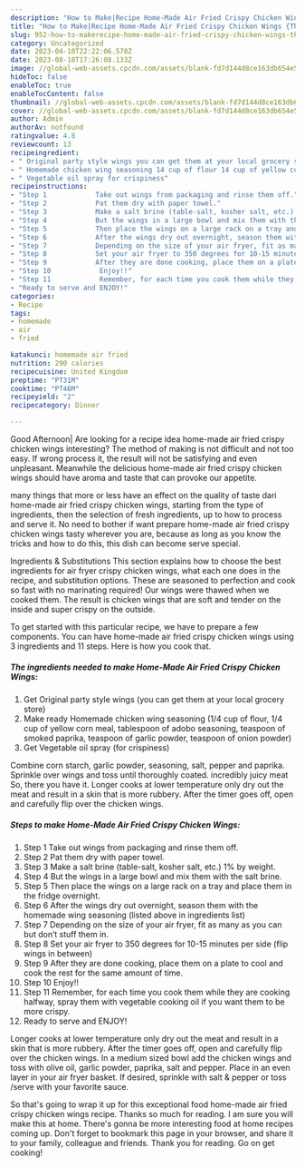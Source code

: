 ```yaml
---
description: "How to Make|Recipe Home-Made Air Fried Crispy Chicken Wings {That is Special"
title: "How to Make|Recipe Home-Made Air Fried Crispy Chicken Wings {That is Special"
slug: 952-how-to-makerecipe-home-made-air-fried-crispy-chicken-wings-that-is-special
category: Uncategorized
date: 2023-04-10T22:22:06.578Z
date: 2023-08-18T17:26:08.133Z
image: //global-web-assets.cpcdn.com/assets/blank-fd7d144d8ce163db654e5a02c40b08a2775adb7897d16e4062681dc7e1b2800f.png
hideToc: false
enableToc: true
enableTocContent: false
thumbnail: //global-web-assets.cpcdn.com/assets/blank-fd7d144d8ce163db654e5a02c40b08a2775adb7897d16e4062681dc7e1b2800f.png
cover: //global-web-assets.cpcdn.com/assets/blank-fd7d144d8ce163db654e5a02c40b08a2775adb7897d16e4062681dc7e1b2800f.png
author: Admin
authorAv: notfound
ratingvalue: 4.8
reviewcount: 13
recipeingredient:
- " Original party style wings you can get them at your local grocery store"
- " Homemade chicken wing seasoning 14 cup of flour 14 cup of yellow corn meal tablespoon of adobo seasoning teaspoon of smoked paprika teaspoon of garlic powder teaspoon of onion powder"
- " Vegetable oil spray for crispiness"
recipeinstructions:
- "Step 1            Take out wings from packaging and rinse them off."
- "Step 2            Pat them dry with paper towel."
- "Step 3            Make a salt brine (table-salt, kosher salt, etc.) 1% by weight."
- "Step 4            But the wings in a large bowl and mix them with the salt brine."
- "Step 5            Then place the wings on a large rack on a tray and place them in the fridge overnight."
- "Step 6            After the wings dry out overnight, season them with the homemade wing seasoning (listed above in ingredients list)"
- "Step 7            Depending on the size of your air fryer, fit as many as you can but don’t stuff them in."
- "Step 8            Set your air fryer to 350 degrees for 10-15 minutes per side (flip wings in between)"
- "Step 9            After they are done cooking, place them on a plate to cool and cook the rest for the same amount of time."
- "Step 10            Enjoy!!"
- "Step 11            Remember, for each time you cook them while they are cooking halfway, spray them with vegetable cooking oil if you want them to be more crispy."
- "Ready to serve and ENJOY!"
categories:
- Recipe
tags:
- homemade
- air
- fried

katakunci: homemade air fried 
nutrition: 290 calories
recipecuisine: United Kingdom
preptime: "PT31M"
cooktime: "PT46M"
recipeyield: "2"
recipecategory: Dinner

---
```



Good Afternoon| Are looking for a recipe idea home-made air fried crispy chicken wings interesting? The method of making is not difficult and not too easy. If wrong process it, the result will not be satisfying and even unpleasant. Meanwhile the delicious home-made air fried crispy chicken wings should have aroma and taste that can provoke our appetite.






many things that more or less have an effect on the quality of taste dari home-made air fried crispy chicken wings, starting from the type of ingredients, then the selection of fresh ingredients, up to how to process and serve it. No need to bother if want prepare home-made air fried crispy chicken wings tasty wherever you are, because as long as you know the tricks and how to do this, this dish can become serve  special.


Ingredients &amp; Substitutions This section explains how to choose the best ingredients for air fryer crispy chicken wings, what each one does in the recipe, and substitution options. These are seasoned to perfection and cook so fast with no marinating required! Our wings were thawed when we cooked them. The result is chicken wings that are soft and tender on the inside and super crispy on the outside.


To get started with this particular recipe, we have to prepare a few components. You can have home-made air fried crispy chicken wings using 3 ingredients and 11 steps. Here is how you cook that.

<!--inarticleads1-->

##### The ingredients needed to make Home-Made Air Fried Crispy Chicken Wings:

1. Get  Original party style wings (you can get them at your local grocery store)
1. Make ready  Homemade chicken wing seasoning (1/4 cup of flour, 1/4 cup of yellow corn meal, tablespoon of adobo seasoning, teaspoon of smoked paprika, teaspoon of garlic powder, teaspoon of onion powder)
1. Get  Vegetable oil spray (for crispiness)


Combine corn starch, garlic powder, seasoning, salt, pepper and paprika. Sprinkle over wings and toss until thoroughly coated. incredibly juicy meat So, there you have it. Longer cooks at lower temperature only dry out the meat and result in a skin that is more rubbery. After the timer goes off, open and carefully flip over the chicken wings. 

<!--inarticleads2-->

##### Steps to make Home-Made Air Fried Crispy Chicken Wings:

1. Step 1            Take out wings from packaging and rinse them off.
1. Step 2            Pat them dry with paper towel.
1. Step 3            Make a salt brine (table-salt, kosher salt, etc.) 1% by weight.
1. Step 4            But the wings in a large bowl and mix them with the salt brine.
1. Step 5            Then place the wings on a large rack on a tray and place them in the fridge overnight.
1. Step 6            After the wings dry out overnight, season them with the homemade wing seasoning (listed above in ingredients list)
1. Step 7            Depending on the size of your air fryer, fit as many as you can but don’t stuff them in.
1. Step 8            Set your air fryer to 350 degrees for 10-15 minutes per side (flip wings in between)
1. Step 9            After they are done cooking, place them on a plate to cool and cook the rest for the same amount of time.
1. Step 10            Enjoy!!
1. Step 11            Remember, for each time you cook them while they are cooking halfway, spray them with vegetable cooking oil if you want them to be more crispy.
1. Ready to serve and ENJOY!

Longer cooks at lower temperature only dry out the meat and result in a skin that is more rubbery. After the timer goes off, open and carefully flip over the chicken wings. In a medium sized bowl add the chicken wings and toss with olive oil, garlic powder, paprika, salt and pepper. Place in an even layer in your air fryer basket. If desired, sprinkle with salt &amp; pepper or toss /serve with your favorite sauce. 

So that's going to wrap it up for this exceptional food home-made air fried crispy chicken wings recipe. Thanks so much for reading. I am sure you will make this at home. There's gonna be more interesting food at home recipes coming up. Don't forget to bookmark this page in your browser, and share it to your family, colleague and friends. Thank you for reading. Go on get cooking!
